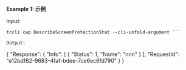**Example 1: 示例**



Input: 

```
tccli cwp DescribeScreenProtectionStat --cli-unfold-argument ```

Output: 
```
{
    "Response": {
        "Info": [
            {
                "Status": 1,
                "Name": "nnn"
            }
        ],
        "RequestId": "e12bdf62-9683-4faf-bdee-7ce6ec6fd790"
    }
}
```

